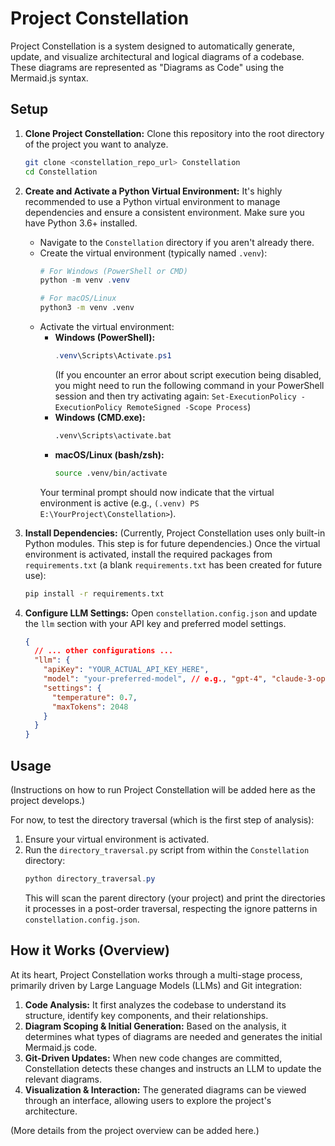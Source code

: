 # Project Constellation

Project Constellation is a system designed to automatically generate, update, and visualize architectural and logical diagrams of a codebase. These diagrams are represented as "Diagrams as Code" using the Mermaid.js syntax.

## Setup

1.  **Clone Project Constellation:**
    Clone this repository into the root directory of the project you want to analyze.
    ```bash
    git clone <constellation_repo_url> Constellation
    cd Constellation
    ```

2.  **Create and Activate a Python Virtual Environment:**
    It's highly recommended to use a Python virtual environment to manage dependencies and ensure a consistent environment. Make sure you have Python 3.6+ installed.

    *   Navigate to the `Constellation` directory if you aren't already there.
    *   Create the virtual environment (typically named `.venv`):
        ```powershell
        # For Windows (PowerShell or CMD)
        python -m venv .venv
        ```
        ```bash
        # For macOS/Linux
        python3 -m venv .venv
        ```
    *   Activate the virtual environment:
        *   **Windows (PowerShell):**
            ```powershell
            .venv\Scripts\Activate.ps1
            ```
            (If you encounter an error about script execution being disabled, you might need to run the following command in your PowerShell session and then try activating again: `Set-ExecutionPolicy -ExecutionPolicy RemoteSigned -Scope Process`)
        *   **Windows (CMD.exe):**
            ```cmd
            .venv\Scripts\activate.bat
            ```
        *   **macOS/Linux (bash/zsh):**
            ```bash
            source .venv/bin/activate
            ```
        Your terminal prompt should now indicate that the virtual environment is active (e.g., `(.venv) PS E:\YourProject\Constellation>`).

3.  **Install Dependencies:**
    (Currently, Project Constellation uses only built-in Python modules. This step is for future dependencies.)
    Once the virtual environment is activated, install the required packages from `requirements.txt` (a blank `requirements.txt` has been created for future use):
    ```bash
    pip install -r requirements.txt
    ```

4.  **Configure LLM Settings:**
    Open `constellation.config.json` and update the `llm` section with your API key and preferred model settings.
    ```json
    {
      // ... other configurations ...
      "llm": {
        "apiKey": "YOUR_ACTUAL_API_KEY_HERE",
        "model": "your-preferred-model", // e.g., "gpt-4", "claude-3-opus-20240229"
        "settings": {
          "temperature": 0.7,
          "maxTokens": 2048
        }
      }
    }
    ```

## Usage

(Instructions on how to run Project Constellation will be added here as the project develops.)

For now, to test the directory traversal (which is the first step of analysis):

1.  Ensure your virtual environment is activated.
2.  Run the `directory_traversal.py` script from within the `Constellation` directory:
    ```powershell
    python directory_traversal.py
    ```
    This will scan the parent directory (your project) and print the directories it processes in a post-order traversal, respecting the ignore patterns in `constellation.config.json`.

## How it Works (Overview)

At its heart, Project Constellation works through a multi-stage process, primarily driven by Large Language Models (LLMs) and Git integration:

1.  **Code Analysis:** It first analyzes the codebase to understand its structure, identify key components, and their relationships.
2.  **Diagram Scoping & Initial Generation:** Based on the analysis, it determines what types of diagrams are needed and generates the initial Mermaid.js code.
3.  **Git-Driven Updates:** When new code changes are committed, Constellation detects these changes and instructs an LLM to update the relevant diagrams.
4.  **Visualization & Interaction:** The generated diagrams can be viewed through an interface, allowing users to explore the project's architecture.

(More details from the project overview can be added here.)

